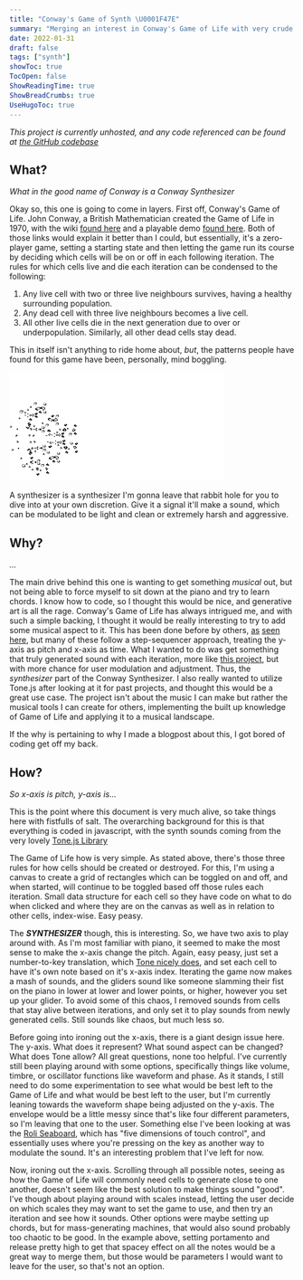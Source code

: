 ```yaml
---
title: "Conway's Game of Synth \U0001F47E"
summary: "Merging an interest in Conway's Game of Life with very crude generative synthesis in a small side project."
date: 2022-01-31
draft: false
tags: ["synth"]
showToc: true
TocOpen: false
ShowReadingTime: true
ShowBreadCrumbs: true
UseHugoToc: true
---
```


*This project is currently unhosted, and any code referenced can be found at [the GitHub codebase](https://github.com/loparcog/conway-synth)*

## What?

*What in the good name of Conway is a Conway Synthesizer*

Okay so, this one is going to come in layers. First off, Conway's Game of Life. John Conway, a British Mathematician created the Game of Life in 1970, with the wiki [found here](https://en.wikipedia.org/wiki/Conway%27s_Game_of_Life) and a playable demo [found here](https://playgameoflife.com/). Both of those links would explain it better than I could, but essentially, it's a zero-player game, setting a starting state and then letting the game run its course by deciding which cells will be on or off in each following iteration. The rules for which cells live and die each iteration can be condensed to the following:

1. Any live cell with two or three live neighbours survives, having a healthy surrounding population.
2. Any dead cell with three live neighbours becomes a live cell.
3. All other live cells die in the next generation due to over or underpopulation. Similarly, all other dead cells stay dead.

This in itself isn't anything to ride home about, *but*, the patterns people have found for this game have been, personally, mind boggling.

![Example pattern in Conway's Game of Life](/img/gol.gif "Example pattern in Conway's Game of Life")


A synthesizer is a synthesizer I'm gonna leave that rabbit hole for you to dive into at your own discretion. Give it a signal it'll make a sound, which can be modulated to be light and clean or extremely harsh and aggressive.

## Why?

*...*

The main drive behind this one is wanting to get something *musical* out, but not being able to force myself to sit down at the piano and try to learn chords. I know how to code, so I thought this would be nice, and generative art is all the rage. Conway's Game of Life has always intrigued me, and with such a simple backing, I thought it would be really interesting to try to add some musical aspect to it. This has been done before by others, [as](https://www.youtube.com/watch?v=x22zysfrVSk) [seen](https://www.youtube.com/watch?v=zbVOK2GLV-E) [here](https://people.ece.cornell.edu/land/courses/ece5760/FinalProjects/f2011/lba36_wl336/lba36_wl336/index.html), but many of these follow a step-sequencer approach, treating the y-axis as pitch and x-axis as time. What I wanted to do was get something that truly generated sound with each iteration, more like [this project](https://www.youtube.com/watch?v=avK-BmL2KZ4), but with more chance for user modulation and adjustment. Thus, the *synthesizer* part of the Conway Synthesizer. I also really wanted to utilize Tone.js after looking at it for past projects, and thought this would be a great use case. The project isn't about the music I can make but rather the musical tools I can create for others, implementing the built up knowledge of Game of Life and applying it to a musical landscape.

If the why is pertaining to why I made a blogpost about this, I got bored of coding get off my back.

## How?

*So x-axis is pitch, y-axis is...*

This is the point where this document is very much alive, so take things here with fistfulls of salt. The overarching background for this is that everything is coded in javascript, with the synth sounds coming from the very lovely [Tone.js Library](https://tonejs.github.io/)

The Game of Life how is very simple. As stated above, there's those three rules for how cells should be created or destroyed. For this, I'm using a canvas to create a grid of rectangles which can be toggled on and off, and when started, will continue to be toggled based off those rules each iteration. Small data structure for each cell so they have code on what to do when clicked and where they are on the canvas as well as in relation to other cells, index-wise. Easy peasy.

The ***SYNTHESIZER*** though, this is interesting. So, we have two axis to play around with. As I'm most familiar with piano, it seemed to make the most sense to make the x-axis change the pitch. Again, easy peasy, just set a number-to-key translation, which [Tone nicely does](https://tonejs.github.io/docs/r11/Frequency), and set each cell to have it's own note based on it's x-axis index. Iterating the game now makes a mash of sounds, and the gliders sound like someone slamming their fist on the piano in lower at lower and lower points, or higher, however you set up your glider. To avoid some of this chaos, I removed sounds from cells that stay alive between iterations, and only set it to play sounds from newly generated cells. Still sounds like chaos, but much less so.

Before going into ironing out the x-axis, there is a giant design issue here. The y-axis. What does it represent? What sound aspect can be changed? What does Tone allow? All great questions, none too helpful. I've currently still been playing around with some options, specifically things like volume, timbre, or oscillator functions like waveform and phase. As it stands, I still need to do some experimentation to see what would be best left to the Game of Life and what would be best left to the user, but I'm currently leaning towards the waveform shape being adjusted on the y-axis. The envelope would be a little messy since that's like four different parameters, so I'm leaving that one to the user. Something else I've been looking at was the [Roli Seaboard](https://roli.com/products/seaboard), which has "five dimensions of touch control", and essentially uses where you're pressing on the key as another way to modulate the sound. It's an interesting problem that I've left for now.

Now, ironing out the x-axis. Scrolling through all possible notes, seeing as how the Game of Life will commonly need cells to generate close to one another, doesn't seem like the best solution to make things sound "good". I've though about playing around with scales instead, letting the user decide on which scales they may want to set the game to use, and then try an iteration and see how it sounds. Other options were maybe setting up chords, but for mass-generating machines, that would also sound probably too chaotic to be good. In the example above, setting portamento and release pretty high to get that spacey effect on all the notes would be a great way to merge them, but those would be parameters I would want to leave for the user, so that's not an option.